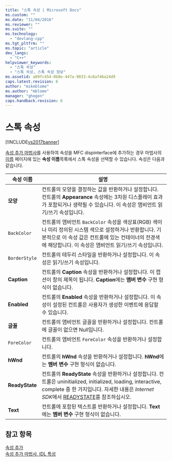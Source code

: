 ```yaml
---
title: "스톡 속성 | Microsoft Docs"
ms.custom: ""
ms.date: "11/04/2016"
ms.reviewer: ""
ms.suite: ""
ms.technology: 
  - "devlang-cpp"
ms.tgt_pltfrm: ""
ms.topic: "article"
dev_langs: 
  - "C++"
helpviewer_keywords: 
  - "스톡 속성"
  - "스톡 속성, 스톡 속성 정보"
ms.assetid: a89fc454-0b8e-447a-9033-4c8af46a24d9
caps.latest.revision: 6
author: "mikeblome"
ms.author: "mblome"
manager: "ghogen"
caps.handback.revision: 6
---
```

# 스톡 속성
[!INCLUDE[vs2017banner](../assembler/inline/includes/vs2017banner.md)]

[속성 추가 마법사](../ide/idl-attributes-add-property-wizard.md)를 사용하여 속성을 MFC dispinterface에 추가하는 경우 마법사의 [이름](../ide/names-add-property-wizard.md) 페이지에 있는 **속성 이름**목록에서 스톡 속성을 선택할 수 있습니다.  속성은 다음과 같습니다.  
  
|속성 이름|설명|  
|-----------|--------|  
|**모양**|컨트롤의 모양을 결정하는 값을 반환하거나 설정합니다.  컨트롤의 **Appearance** 속성에는 3차원 디스플레이 효과가 포함되거나 생략될 수 있습니다.  이 속성은 앰비언트 읽기\/쓰기 속성입니다.|  
|`BackColor`|컨트롤의 앰비언트 `BackColor` 속성을 색상표\(RGB\) 색이나 미리 정의된 시스템 색으로 설정하거나 반환합니다.  기본적으로 이 속성 값은 컨트롤에 있는 컨테이너의 전경색에 해당합니다.  이 속성은 앰비언트 읽기\/쓰기 속성입니다.|  
|`BorderStyle`|컨트롤의 테두리 스타일을 반환하거나 설정합니다.  이 속성은 읽기\/쓰기 속성입니다.|  
|**Caption**|컨트롤의 **Caption** 속성을 반환하거나 설정합니다.  이 캡션이 창의 제목이 됩니다.  **Caption**에는 **멤버 변수** 구현 형식이 없습니다.|  
|**Enabled**|컨트롤의 **Enabled** 속성을 반환하거나 설정합니다.  이 속성이 설정된 컨트롤은 사용자가 생성한 이벤트에 응답할 수 있습니다.|  
|**글꼴**|컨트롤의 앰비언트 글꼴을 반환하거나 설정합니다.  컨트롤에 글꼴이 없으면 Null입니다.|  
|`ForeColor`|컨트롤의 앰비언트 `ForeColor` 속성을 반환하거나 설정합니다.|  
|**hWnd**|컨트롤의 **hWnd** 속성을 반환하거나 설정합니다.  **hWnd**에는 **멤버 변수** 구현 형식이 없습니다.|  
|**ReadyState**|컨트롤의 **ReadyState** 속성을 반환하거나 설정합니다.  컨트롤은 uninitialized, initialized, loading, interactive, complete 중 한 가지입니다.  자세한 내용은 *Internet SDK*에서 [READYSTATE](https://msdn.microsoft.com/en-us/library/aa768362.aspx)를 참조하십시오.|  
|**Text**|컨트롤에 포함된 텍스트를 반환하거나 설정합니다.  **Text**에는 **멤버 변수** 구현 형식이 없습니다.|  
  
## 참고 항목  
 [속성 추가](../ide/adding-a-property-visual-cpp.md)   
 [속성 추가 마법사, IDL 특성](../ide/idl-attributes-add-property-wizard.md)